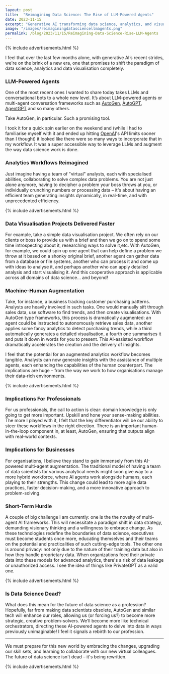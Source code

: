 ```yaml
---
layout: post
title:  "Reimagining Data Science: The Rise of LLM-Powered Agents"
date: 2023-11-15
excerpt: "Generative AI transforming data science, analytics, and visualization with LLM-powered agents."
image: "/images/reimaginingdatasciencellmagents.png"
permalink: /blog/2023/11/15/Reimagining-Data-Science-Rise-LLM-Agents
---
```


{% include advertisements.html %}


I feel that over the last few months alone, with generative AI’s recent strides, we're on the brink of a new era, one that promises to shift the paradigm of data science, analytics and data visualisation completely.


<h3>LLM-Powered Agents</h3>

One of the most recent ones I wanted to share today takes LLMs and conversational bots to a whole new level. It’s about LLM-powered agents or multi-agent conversation frameworks such as [AutoGen](https://microsoft.github.io/autogen/), [AutoGPT](https://github.com/Significant-Gravitas/AutoGPT), [AgentGPT](https://github.com/reworkd/AgentGPT) and so many others.

Take AutoGen, in particular. Such a promising tool.

I took it for a quick spin earlier on the weekend and (while I had to familiarise myself with it and ended up hitting [OpenAI](https://openai.com/)'s API limits sooner than I thought) it looked like there were so many ways to incorporate that in my workflow. It was a super accessible way to leverage LLMs and augment the way data science work is done.

<h3>Analytics Workflows Reimagined</h3>

Just imagine having a team of "virtual" analysts, each with specialised abilities, collaborating to solve complex data problems. You are not just alone anymore, having to decipher a problem your boss throws at you, or individually crunching numbers or processing data – it's about having an efficient team generating insights dynamically, in real-time, and with unprecedented efficiency. 


{% include advertisements.html %}



<h3>Data Visualisation Projects Delivered Faster</h3>

For example, take a simple data visualisation project. We often rely on our clients or boss to provide us with a brief and then we go on to spend some time introspecting about it, researching ways to solve it,etc. With AutoGen, for example, we could spin up one agent that can help define a problem we throw at it based on a shonky original brief, another agent can gather data from a database or file systems, another who can process it and come up with ideas to analyse it, and perhaps another who can apply detailed analysis and start visualising it. 
And this cooperative approach is applicable across all domains of data science... and beyond!

<h3>Machine-Human Augmentation</h3>

Take, for instance, a business tracking customer purchasing patterns. Analysts are heavily involved in such tasks. One would manually sift through sales data, use software to find trends, and then create visualisations. With AutoGen type frameworks, this process is dramatically augmented: an agent could be instructed to autonomously retrieve sales data, another applies some fancy analytics  to detect purchasing trends, while a third automatically generates a detailed visualisation, a fourth one summarises it and puts it down in words for you to present. This AI-assisted workflow dramatically accelerates the creation and the delivery of insights.

I feel that the potential for an augmented analytics workflow becomes tangible. Analysts can now generate insights with the assistance of multiple agents, each enhancing the capabilities of the human counterpart. The implications are huge – from the way we work to how organisations manage their data-rich environments.


{% include advertisements.html %}



<h3>Implications For Professionals</h3>

For us professionals, the call to action is clear: domain knowledge is only going to get more important. Upskill and hone your sense-making abilities. The more I played with it, I felt that the key differentiator will be our ability to steer these workflows in the right direction. There is an important human-in-the-loop component in, at least, AutoGen, ensuring that outputs align with real-world contexts.

<h3>Implications for Businesses</h3>

For organisations, I believe they stand to gain immensely from this AI-powered multi-agent augmentation. The traditional model of having a team of data scientists for various analytical needs might soon give way to a more hybrid workforce, where AI agents work alongside humans, each playing to their strengths. This change could lead to more agile data practices, faster decision-making, and a more innovative approach to problem-solving.

<h3>Short-Term Hurdle</h3>

A couple of big challenge I am currently: one is the the novelty of multi-agent AI frameworks. This will necessitate a paradigm shift in data strategy, demanding visionary thinking and a willingness to embrace change. As these technologies redefine the boundaries of data science, executives must become students once more, educating themselves and their teams on the potential and practicalities of such cutting-edge tools. The other one is around privacy: not only due to the nature of their training data but also in how they handle proprietary data. When organizations feed their private data into these models for advanced analytics, there's a risk of data leakage or unauthorized access.
I see the idea of things like PrivateGPT as a valid one.


{% include advertisements.html %}


<h3>Is Data Science Dead?</h3>

What does this mean for the future of data science as a profession? Hopefully, far from making data scientists obsolete, AutoGen and similar tech will enhance our roles, allowing us (or forcing us?) to become more strategic, creative problem-solvers. We’ll  become more like technical orchestrators, directing these AI-powered agents to delve into data in ways previously unimaginable! I feel it signals a rebirth to our profession.

***

We must prepare for this new world by embracing the changes, upgrading our skill sets, and learning to collaborate with our new virtual colleagues.
The future of data science isn't dead – it's being rewritten.


{% include advertisements.html %}


